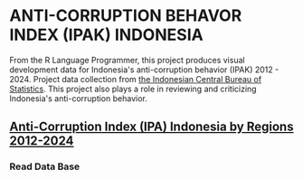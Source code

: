 # ANTI-CORRUPTION BEHAVOR INDEX (IPAK) INDONESIA
From the R Language Programmer, this project produces visual development data for Indonesia's anti-corruption behavior (IPAK) 2012 - 2024. Project data collection from [the Indonesian Central Bureau of Statistics](https://www.bps.go.id/id/statistics-table?subject=526). This project also plays a role in reviewing and criticizing Indonesia's anti-corruption behavior.

## [Anti-Corruption Index (IPA) Indonesia by Regions 2012-2024](https://www.bps.go.id/id/statistics-table?subject=526)

### Read Data Base 
```r{}


```


